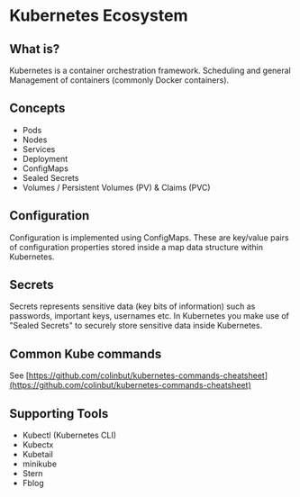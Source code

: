 # Kubernetes Ecosystem

## What is?

Kubernetes is a container orchestration framework. Scheduling and general Management of containers (commonly Docker containers).

## Concepts

+ Pods
+ Nodes
+ Services
+ Deployment
+ ConfigMaps
+ Sealed Secrets
+ Volumes / Persistent Volumes (PV) & Claims (PVC) 

## Configuration

Configuration is implemented using ConfigMaps. These are key/value pairs of configuration properties stored inside a map data structure within Kubernetes.

## Secrets 

Secrets represents sensitive data (key bits of information) such as passwords, important keys, usernames etc.
In Kubernetes you make use of "Sealed Secrets" to securely store sensitive data inside Kubernetes.

## Common Kube commands

See [https://github.com/colinbut/kubernetes-commands-cheatsheet](https://github.com/colinbut/kubernetes-commands-cheatsheet)

## Supporting Tools
- Kubectl (Kubernetes CLI)
- Kubectx
- Kubetail
- minikube
- Stern
- Fblog
